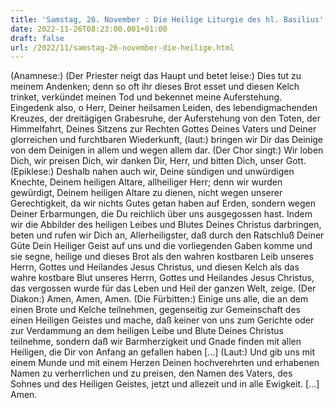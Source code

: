 ```yaml
---
title: 'Samstag, 26. November : Die Heilige Liturgie des hl. Basilius'
date: 2022-11-26T08:23:00.001+01:00
draft: false
url: /2022/11/samstag-26-november-die-heilige.html
---
```


(Anamnese:) (Der Priester neigt das Haupt und betet leise:) Dies tut zu meinem Andenken; denn so oft ihr dieses Brot esset und diesen Kelch trinket, verkündet meinen Tod und bekennet meine Auferstehung. Eingedenk also, o Herr, Deiner heilsamen Leiden, des lebendigmachenden Kreuzes, der dreitägigen Grabesruhe, der Auferstehung von den Toten, der Himmelfahrt, Deines Sitzens zur Rechten Gottes Deines Vaters und Deiner glorreichen und furchtbaren Wiederkunft, (laut:) bringen wir Dir das Deinige von dem Deinigen in allem und wegen allem dar. (Der Chor singt:) Wir loben Dich, wir preisen Dich, wir danken Dir, Herr, und bitten Dich, unser Gott. (Epiklese:) Deshalb nahen auch wir, Deine sündigen und unwürdigen Knechte, Deinem heiligen Altare, allheiliger Herr; denn wir wurden gewürdigt, Deinem heiligen Altare zu dienen, nicht wegen unserer Gerechtigkeit, da wir nichts Gutes getan haben auf Erden, sondern wegen Deiner Erbarmungen, die Du reichlich über uns ausgegossen hast. Indem wir die Abbilder des heiligen Leibes und Blutes Deines Christus darbringen, beten und rufen wir Dich an, Allerheiligster, daß durch den Ratschluß Deiner Güte Dein Heiliger Geist auf uns und die vorliegenden Gaben komme und sie segne, heilige und dieses Brot als den wahren kostbaren Leib unseres Herrn, Gottes und Heilandes Jesus Christus, und diesen Kelch als das wahre kostbare Blut unseres Herrn, Gottes und Heilandes Jesus Christus, das vergossen wurde für das Leben und Heil der ganzen Welt, zeige. (Der Diakon:) Amen, Amen, Amen. (Die Fürbitten:) Einige uns alle, die an dem einen Brote und Kelche teilnehmen, gegenseitig zur Gemeinschaft des einen Heiligen Geistes und mache, daß keiner von uns zum Gerichte oder zur Verdammung an dem heiligen Leibe und Blute Deines Christus teilnehme, sondern daß wir Barmherzigkeit und Gnade finden mit allen Heiligen, die Dir von Anfang an gefallen haben \[…\] (Laut:) Und gib uns mit einem Munde und mit einem Herzen Deinen hochverehrten und erhabenen Namen zu verherrlichen und zu preisen, den Namen des Vaters, des Sohnes und des Heiligen Geistes, jetzt und allezeit und in alle Ewigkeit. \[…\] Amen.
